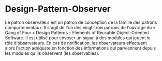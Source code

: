 # Design-Pattern-Observer
Le patron observateur est un patron de conception de la famille des patrons comportementaux. 
Il s'agit de l'un des vingt-trois patrons de l'ouvrage du « Gang of Four » Design Patterns – Elements of Reusable Object-Oriented Software.
Il est utilisé pour envoyer un signal à des modules qui jouent le rôle d'observateurs. 
En cas de notification, les observateurs effectuent alors l'action adéquate en fonction des informations qui parviennent depuis les modules qu'ils observent (les observables). 
